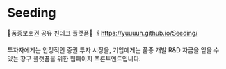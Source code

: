 # Seeding

🌱품종보호권 공유 핀테크 플랫폼🌱
🖇https://yuuuuh.github.io/Seeding/

투자자에게는 안정적인 증권 투자 시장을, 기업에게는 품종 개발 R&D 자금을 얻을 수 있는 창구 플랫폼을 위한
웹페이지 프론트엔드입니다.
